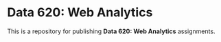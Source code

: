 # Data 620: Web Analytics

This is a repository for publishing **Data 620: Web Analytics** assignments.